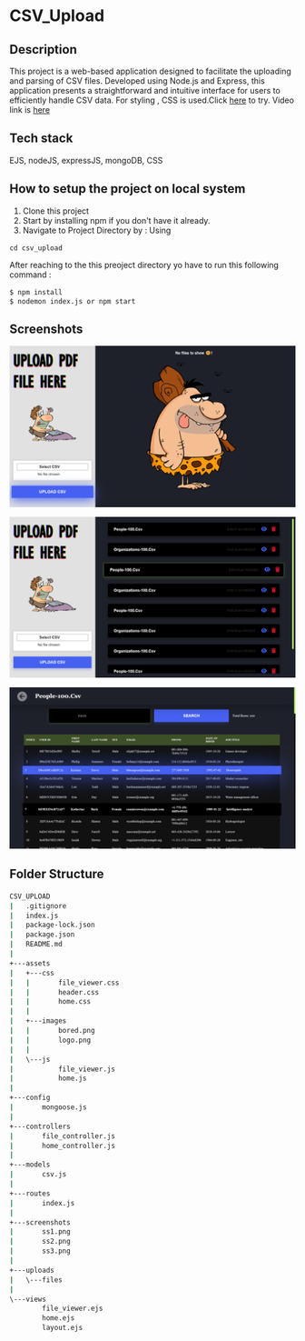 # CSV_Upload
## Description
This project is a web-based application designed to facilitate the uploading and parsing of CSV files. Developed using Node.js and Express, this application presents a straightforward and intuitive interface for users to efficiently handle CSV data. For styling , CSS is used.Click [here](https://csv-upload-cn.onrender.com/) to try. Video link is [here](https://youtu.be/WueZvcRLEJA)

## Tech stack
  EJS, nodeJS, expressJS, mongoDB, CSS



## How to setup the project on local system
  1. Clone this project
  2. Start by installing npm if you don't have it already.
  3. Navigate to Project Directory by : Using
  ```
  cd csv_upload
  ```

  After reaching to the this preoject directory yo have to run this following command :
  ```
  $ npm install
  $ nodemon index.js or npm start
  ```
   ## Screenshots

 ![Screenshot 1](https://github.com/ashish88pal/csvUploadCN/blob/f96dd66bf424a60ab828597ea3ccfb61f1de9e03/screenshots/ss1.png?raw=true)

  ![Screenshot 2](https://github.com/ashish88pal/csvUploadCN/blob/f96dd66bf424a60ab828597ea3ccfb61f1de9e03/screenshots/ss2.png?raw=true)


  ![Screenshot 3](https://github.com/ashish88pal/csvUploadCN/blob/f96dd66bf424a60ab828597ea3ccfb61f1de9e03/screenshots/ss3.png?raw=true)













  ## Folder Structure
```bash
CSV_UPLOAD
|   .gitignore
|   index.js
|   package-lock.json
|   package.json
|   README.md
|
+---assets
|   +---css
|   |       file_viewer.css
|   |       header.css
|   |       home.css
|   |
|   +---images
|   |       bored.png
|   |       logo.png
|   |
|   \---js
|           file_viewer.js
|           home.js
|
+---config
|       mongoose.js
|
+---controllers
|       file_controller.js
|       home_controller.js
|
+---models
|       csv.js
|
+---routes
|       index.js
|
+---screenshots
|       ss1.png
|       ss2.png
|       ss3.png
|
+---uploads
|   \---files
|
\---views
        file_viewer.ejs
        home.ejs
        layout.ejs
```